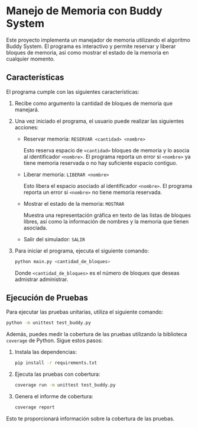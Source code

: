 # Manejo de Memoria con Buddy System

Este proyecto implementa un manejador de memoria utilizando el algoritmo Buddy System. El programa es interactivo y permite reservar y liberar bloques de memoria, así como mostrar el estado de la memoria en cualquier momento.

## Características

El programa cumple con las siguientes características:

1. Recibe como argumento la cantidad de bloques de memoria que manejará.
2. Una vez iniciado el programa, el usuario puede realizar las siguientes acciones:

    - Reservar memoria: `RESERVAR <cantidad> <nombre>`
    
      Esto reserva espacio de `<cantidad>` bloques de memoria y lo asocia al identificador `<nombre>`. El programa reporta un error si `<nombre>` ya tiene memoria reservada o no hay suficiente espacio contiguo.

    - Liberar memoria: `LIBERAR <nombre>`
    
      Esto libera el espacio asociado al identificador `<nombre>`. El programa reporta un error si `<nombre>` no tiene memoria reservada.

    - Mostrar el estado de la memoria: `MOSTRAR`
    
      Muestra una representación gráfica en texto de las listas de bloques libres, así como la información de nombres y la memoria que tienen asociada.

    - Salir del simulador: `SALIR`

3. Para iniciar el programa, ejecuta el siguiente comando:
   ```bash
   python main.py <cantidad_de_bloques>
   ```

   Donde `<cantidad_de_bloques>` es el número de bloques que deseas admistrar administrar.

## Ejecución de Pruebas

Para ejecutar las pruebas unitarias, utiliza el siguiente comando:
```bash
python -m unittest test_buddy.py
```
Además, puedes medir la cobertura de las pruebas utilizando la biblioteca `coverage` de Python. Sigue estos pasos:

1. Instala las dependencias:
    ```bash
    pip install -r requirements.txt
    ```
2. Ejecuta las pruebas con cobertura:
    ```bash
    coverage run -m unittest test_buddy.py
    ```
3. Genera el informe de cobertura:
    ```bash
    coverage report
    ```
Esto te proporcionará información sobre la cobertura de las pruebas.

